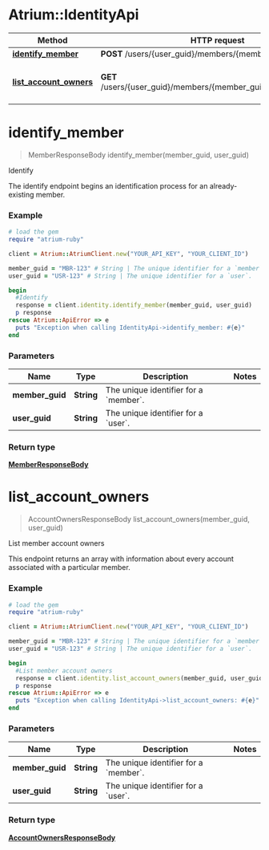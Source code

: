 # Atrium::IdentityApi

Method | HTTP request | Description
------------- | ------------- | -------------
[**identify_member**](IdentityApi.md#identify_member) | **POST** /users/{user_guid}/members/{member_guid}/identify | Identify
[**list_account_owners**](IdentityApi.md#list_account_owners) | **GET** /users/{user_guid}/members/{member_guid}/account_owners | List member account owners


# **identify_member**
> MemberResponseBody identify_member(member_guid, user_guid)

Identify

The identify endpoint begins an identification process for an already-existing member.

### Example
```ruby
# load the gem
require "atrium-ruby"

client = Atrium::AtriumClient.new("YOUR_API_KEY", "YOUR_CLIENT_ID")

member_guid = "MBR-123" # String | The unique identifier for a `member`.
user_guid = "USR-123" # String | The unique identifier for a `user`.

begin
  #Identify
  response = client.identity.identify_member(member_guid, user_guid)
  p response
rescue Atrium::ApiError => e
  puts "Exception when calling IdentityApi->identify_member: #{e}"
end
```

### Parameters

Name | Type | Description  | Notes
------------- | ------------- | ------------- | -------------
 **member_guid** | **String**| The unique identifier for a &#x60;member&#x60;. | 
 **user_guid** | **String**| The unique identifier for a &#x60;user&#x60;. | 

### Return type

[**MemberResponseBody**](MemberResponseBody.md)

# **list_account_owners**
> AccountOwnersResponseBody list_account_owners(member_guid, user_guid)

List member account owners

This endpoint returns an array with information about every account associated with a particular member.

### Example
```ruby
# load the gem
require "atrium-ruby"

client = Atrium::AtriumClient.new("YOUR_API_KEY", "YOUR_CLIENT_ID")

member_guid = "MBR-123" # String | The unique identifier for a `member`.
user_guid = "USR-123" # String | The unique identifier for a `user`.

begin
  #List member account owners
  response = client.identity.list_account_owners(member_guid, user_guid)
  p response
rescue Atrium::ApiError => e
  puts "Exception when calling IdentityApi->list_account_owners: #{e}"
end
```

### Parameters

Name | Type | Description  | Notes
------------- | ------------- | ------------- | -------------
 **member_guid** | **String**| The unique identifier for a &#x60;member&#x60;. | 
 **user_guid** | **String**| The unique identifier for a &#x60;user&#x60;. | 

### Return type

[**AccountOwnersResponseBody**](AccountOwnersResponseBody.md)

